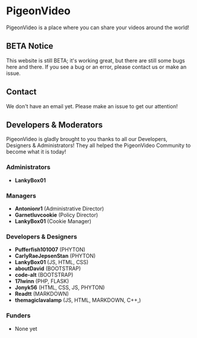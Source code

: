 # PigeonVideo
PigeonVideo is a place where you can share your videos around the world!

## BETA Notice
This website is still BETA; it's working great, but there are still some bugs here and there.
If you see a bug or an error, please contact us or make an issue.

## Contact
We don't have an email yet.
Please make an issue to get our attention!

## Developers & Moderators
PigeonVideo is gladly brought to you thanks to all our Developers, Designers & Administrators! They all helped the PigeonVideo Community to become what it is today!

### Administrators
* **LankyBox01**

### Managers
* **Antonionr1** (Administrative Director)
* **Garnetluvcookie** (Policy Director)
* **LankyBox01** (Cookie Manager)

### Developers & Designers
* **Pufferfish101007** (PHYTON)
* **CarlyRaeJepsenStan** (PHYTON)
* **LankyBox01** (JS, HTML, CSS)
* **aboutDavid** (BOOTSTRAP)
* **code-alt** (BOOTSTRAP)
* **17lwinn** (PHP, FLASK)
* **Jonyk56** (HTML, CSS, JS, PHYTON)
* **Readtt** (MARKDOWN)
* **themagiclavalamp** (JS, HTML, MARKDOWN, C++,)

### Funders
* None yet
